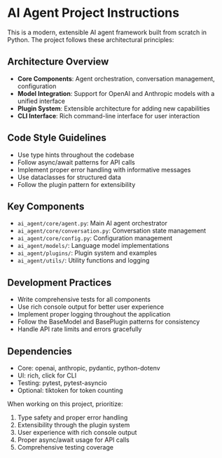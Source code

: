 <!-- Use this file to provide workspace-specific custom instructions to Copilot. For more details, visit https://code.visualstudio.com/docs/copilot/copilot-customization#_use-a-githubcopilotinstructionsmd-file -->

# AI Agent Project Instructions

This is a modern, extensible AI agent framework built from scratch in Python. The project follows these architectural principles:

## Architecture Overview

- **Core Components**: Agent orchestration, conversation management, configuration
- **Model Integration**: Support for OpenAI and Anthropic models with a unified interface
- **Plugin System**: Extensible architecture for adding new capabilities
- **CLI Interface**: Rich command-line interface for user interaction

## Code Style Guidelines

- Use type hints throughout the codebase
- Follow async/await patterns for API calls
- Implement proper error handling with informative messages
- Use dataclasses for structured data
- Follow the plugin pattern for extensibility

## Key Components

- `ai_agent/core/agent.py`: Main AI agent orchestrator
- `ai_agent/core/conversation.py`: Conversation state management
- `ai_agent/core/config.py`: Configuration management
- `ai_agent/models/`: Language model implementations
- `ai_agent/plugins/`: Plugin system and examples
- `ai_agent/utils/`: Utility functions and logging

## Development Practices

- Write comprehensive tests for all components
- Use rich console output for better user experience
- Implement proper logging throughout the application
- Follow the BaseModel and BasePlugin patterns for consistency
- Handle API rate limits and errors gracefully

## Dependencies

- Core: openai, anthropic, pydantic, python-dotenv
- UI: rich, click for CLI
- Testing: pytest, pytest-asyncio
- Optional: tiktoken for token counting

When working on this project, prioritize:
1. Type safety and proper error handling
2. Extensibility through the plugin system
3. User experience with rich console output
4. Proper async/await usage for API calls
5. Comprehensive testing coverage
